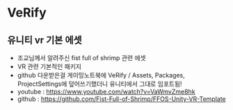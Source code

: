 # VeRify

## 유니티 vr 기본 에셋
* 조교님께서 알려주신 fist full of shrimp 관련 에셋
* VR 관련 기본적인 패키지
* github 다운받은걸 게이밍노트북에 VeRify / Assets, Packages, ProjectSettings에 덮어쓰기했더니 유니티에서 그대로 임포트됨!
* youtube :
https://www.youtube.com/watch?v=VaWmvZme8hk
* github :
https://github.com/Fist-Full-of-Shrimp/FFOS-Unity-VR-Template
